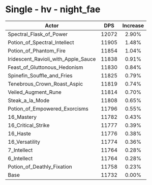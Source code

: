 # Single - hv - night_fae
| Actor | DPS | Increase |
|---|:---:|:---:|
|Spectral_Flask_of_Power|12072|2.90%|
|Potion_of_Spectral_Intellect|11905|1.48%|
|Potion_of_Phantom_Fire|11854|1.04%|
|Iridescent_Ravioli_with_Apple_Sauce|11838|0.91%|
|Feast_of_Gluttonous_Hedonism|11830|0.84%|
|Spinefin_Souffle_and_Fries|11825|0.79%|
|Tenebrous_Crown_Roast_Aspic|11819|0.74%|
|Veiled_Augment_Rune|11814|0.70%|
|Steak_a_la_Mode|11808|0.65%|
|Potion_of_Empowered_Exorcisms|11796|0.55%|
|16_Mastery|11782|0.43%|
|16_Critical_Strike|11777|0.39%|
|16_Haste|11776|0.38%|
|16_Versatility|11774|0.36%|
|7_Intellect|11764|0.28%|
|6_Intellect|11764|0.28%|
|Potion_of_Deathly_Fixation|11758|0.23%|
|Base|11732|0.00%|

